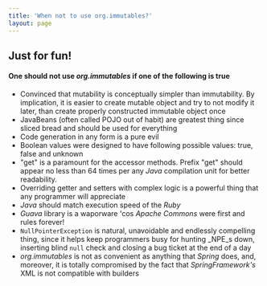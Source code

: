 ```yaml
---
title: 'When not to use org.immutables?'
layout: page
---
```

## Just for fun!
####  One should not use _org.immutables_ if one of the following is true

- Convinced that mutability is conceptually simpler than immutability. By implication, it is
  easier to create mutable object and try to not modify it later, than create properly constructed immutable object once
- JavaBeans (often called POJO out of habit) are greatest thing since sliced bread and should be used for everything
- Code generation in any form is a pure evil
- Boolean values were designed to have following possible values: true, false and unknown
- "get" is a paramount for the accessor methods. Prefix "get" should appear no less than 64 times
  per any _Java_ compilation unit for better readability.
- Overriding getter and setters with complex logic is a powerful thing that any programmer will appreciate
- _Java_ should match execution speed of the _Ruby_
- _Guava_ library is a waporware 'cos _Apache Commons_ were first and rules forever!
- `NullPointerException` is natural, unavoidable and endlessly compelling thing, since it helps keep
  programmers busy for hunting _NPE_s down, inserting blind `null` check
  and closing a bug ticket at the end of a day
- _org.immutables_ is not as convenient as anything that _Spring_ does, and, moreover,
  it is totally compromised by the fact that _SpringFramework's_ XML is not compatible with builders
